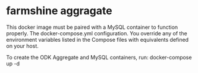 # farmshine aggragate

This docker image must be paired with a MySQL container to function properly. The docker-compose.yml configuration. You override any of the environment variables listed in the Compose files with equivalents defined on your host.

To create the ODK Aggregate and MySQL containers, run: docker-compose up -d